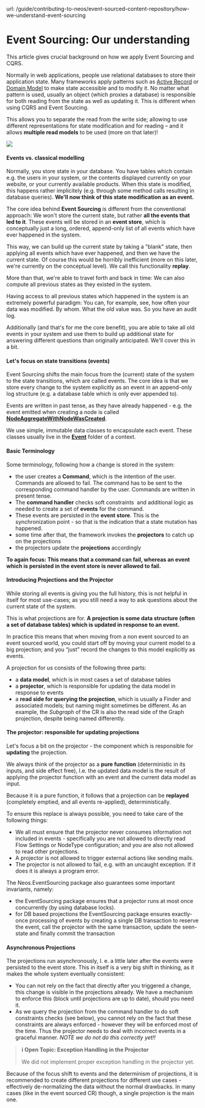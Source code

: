 url: /guide/contributing-to-neos/event-sourced-content-repository/how-we-understand-event-sourcing
# Event Sourcing: Our understanding

This article gives crucial background on how we apply Event Sourcing and CQRS.

Normally in web applications, people use relational databases to store their application state. Many frameworks apply patterns such as [Active Record](http://www.martinfowler.com/eaaCatalog/activeRecord.html) or [Domain Model](http://martinfowler.com/eaaCatalog/domainModel.html) to make state accessible and to modify it. No matter what pattern is used, usually an object (which proxies a database) is responsible for both reading from the state as well as updating it. This is different when using CQRS and Event Sourcing.

This allows you to separate the read from the write side; allowing to use different representations for state modification and for reading – and it allows **multiple read models** to be used (more on that later)!

![](/_Resources/Persistent/7a4b9b35134d3298acae6b543f7b727baa99f1ca/diagram.svg)

#### Events vs. classical modelling

Normally, you store state in your database. You have tables which contain e.g. the users in your system, or the contents displayed currently on your website, or your currently available products. When this state is modified, this happens rather implicitely (e.g. through some method calls resulting in database queries). **We'll now think of this state modification as an event.**

The core idea behind **Event Sourcing** is different from the conventional approach: We won't store the current state, but rather **all the events that led to it**. These events will be stored in an **event store**, which is conceptually just a long, ordered, append-only list of all events which have ever happened in the system.

This way, we can build up the current state by taking a "blank" state, then applying all events which have ever happened, and then we have the current state. Of course this would be horribly inefficient (more on this later, we're currently on the conceptual level). We call this functionality **replay**.

More than that, we're able to travel forth and back in time: We can also compute all previous states as they existed in the system.

Having access to all previous states which happened in the system is an extremely powerful paradigm: You can, for example, see, how often your data was modified. By whom. What the old value was. So you have an audit log.

Additionally (and that's for me the core benefit), you are able to take all old events in your system and use them to build up additional state for answering different questions than originally anticipated. We'll cover this in a bit.

#### Let's focus on state transitions (events)

Event Sourcing shifts the main focus from the (current) state of the system to the state transitions, which are called events. The core idea is that we store every change to the system explicitly as an event in an append-only log structure (e.g. a database table which is only ever appended to).

Events are written in past tense, as they have already happened - e.g. the event emitted when creating a node is called [**NodeAggregateWithNodeWasCreated**](https://github.com/neos/contentrepository-development-collection/blob/master/Neos.EventSourcedContentRepository/Classes/Domain/Context/NodeAggregate/Event/NodeAggregateWithNodeWasCreated.php).

We use simple, immutable data classes to encapsulate each event. These classes usually live in the [**Event**](https://github.com/neos/contentrepository-development-collection/tree/master/Neos.EventSourcedContentRepository/Classes/Domain/Context/NodeAggregate/Event) folder of a context.

#### Basic Terminology

Some terminology, following how a change is stored in the system:

*   the user creates a **Command**, which is the intention of the user. Commands are allowed to fail. The command has to be sent to the corresponding command handler by the user. Commands are written in present tense.
*   The **command handler** checks soft constraints  and additional logic as needed to create a set of **events** for the command.
*   These events are persisted in the **event store**. This is the synchronization point - so that is the indication that a state mutation has happened.
*   some time after that, the framework invokes the **projectors** to catch up on the projections
*   the projectors update the **projections** accordingly

**To again focus: This means that a command can fail, whereas an event which is persisted in the event store is never allowed to fail.**

#### Introducing Projections and the Projector 

While storing all events is giving you the full history, this is not helpful in itself for most use-cases; as you still need a way to ask questions about the current state of the system.

This is what projections are for. **A projection is some data structure (often a set of database tables) which is updated in response to an event.**

In practice this means that when moving from a non event sourced to an event sourced world, you could start off by moving your current model to a big projection; and you “just” record the changes to this model explicitly as events.

A projection for us consists of the following three parts:

*   a **data model**, which is in most cases a set of database tables
*   a **projector**, which is responsible for updating the data model in response to events
*   a **read side for querying the projection**, which is usually a Finder and associated models; but naming might sometimes be different. As an example, the _Subgraph_ of the CR is also the read side of the Graph projection, despite being named differently.

#### The projector: responsible for updating projections

Let's focus a bit on the projector - the component which is responsible for **updating** the projection.

We always think of the projector as a **pure function** (deterministic in its inputs, and side effect free), I.e. the updated data model is the result of applying the projector function with an event and the current data model as input.

Because it is a pure function, it follows that a projection can be **replayed** (completely emptied, and all events re-applied), deterministically.

To ensure this replace is always possible, you need to take care of the following things:

*   We all must ensure that the projector never consumes information not included in events - specifically you are not allowed to directly read Flow Settings or NodeType configuration; and you are also not allowed to read other projections.
*   A projector is not allowed to trigger external actions like sending mails.
*   The projector is not allowed to fail, e.g. with an uncaught exception. If it does it is always a program error.

The Neos.EventSourcing package also guarantees some important invariants, namely:

*   the EventSourcing package ensures that a projector runs at most once concurrently (by using database locks).
*   for DB based projections the EventSourcing package ensures exactly-once processing of events by creating a single DB transaction to reserve the event, call the projector with the same transaction, update the seen-state and finally commit the transaction

#### Asynchronous Projections

The projections run asynchronously, I. e. a little later after the events were persisted to the event store. This in itself is a very big shift in thinking, as it makes the whole system eventually consistent:

*   You can not rely on the fact that directly after you triggered a change, this change is visible in the projections already. We have a mechanism to enforce this (block until projections are up to date), should you need it.
*   As we query the projection from the command handler to do soft constraints checks (see below), you cannot rely on the fact that these constraints are always enforced - however they will be enforced most of the time. Thus the projector needs to deal with incorrect events in a graceful manner. _NOTE we do not do this correctly yet!!_  
    

> **ℹ️ Open Topic: Exception Handling in the Projector**
> 
> We did not implement proper exception handling in the projector yet.

Because of the focus shift to events and the determinism of projections, it is recommended to create different projections for different use cases - effectively de-normalizing the data without the normal drawbacks. In many cases (like in the event sourced CR) though, a single projection is the main one.